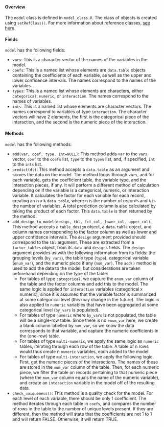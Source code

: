 #### **Overview**  
The `model` class is defined in `model_class.R`. The class of objects is created using `setRefClass()`.  For more information about reference classes, [see here](http://adv-r.had.co.nz/R5.html).

#### **Fields**
`model` has the following fields:
* `vars`: This is a character vector of the names of the variables in the model.
* `coefs`: This is a named list whose elements are `data.table` objects containing the coefficients of each variable, as well as the upper and lower confidence intervals. The names correspond to the names of the variables.
* `types`: This is a named list whose elements are characters, either `categorical`, `numeric`, or `interaction`.  The names correspond to the names of variables.
* `ints`: This is a named list whose elements are character vectors. The names correspond to variables of type `interaction`. The character vectors will have 2 elements, the first is the categorical piece of the interaction, and the second is the numeric piece of the interaction.

#### **Methods**
`model` has the following methods:  
* `add(var, coef, type, int=NULL)`: This method adds `var` to the `vars` vector, `coef` to the `coefs` list, `type` to the `types` list, and, if specified, `int` to the `ints` list.
* `predict(dt)`: This method accepts a `data.table` as an argument and scores the data on the model. The method loops through `vars`, and for each variable, gets the coefficient table, the variable type, and the interaction pieces, if any. It will perform a different method of calculation depending on if the variable is a categorical, numeric, or interaction variable. It calculates the factor for each variable for each record, creating an n x k `data.table`, where n is the number of records and k is the number of variables. A total prediction column is also calculated by taking the product of each factor. This `data.table` is then returned by the method.
* `add_design_to_model(design, tbl, fct_col, lower_col, upper_col)`: This method accepts a `table_design` object, a `data.table` object, and column names corresponding to the factor column as well as lower and upper confidence intervals. The `design` argument provided should correspond to the `tbl` argument. These are extracted from a `factor_tables` object, from its `data` and `designs` fields. The `design` argument provides us with the following information from its fields: the grouping levels (`by_vars`), the table type (`type`), categorical variable (`enum_var`), and the numeric piece if any (`num_var`). The `add()` method is used to add the data to the model, but considerations are taken beforehand depending on the type of the table:
  * For tables of type `categorical`, we capture the `enum_var` column of the table and the factor columns and add this to the model. The same logic is applied for `interaction` variables (categorical x numeric), since it is assumed that the variable factor is summarized at some categorical level (this may change in the future). The logic is also applied to `numeric` variables that have been aggregated at some categorical level (`by_vars` is populated).
  * For tables of type `numeric` where `by_vars` is not populated, the table will be a single-row table.  Since there is no `enum_var` here, we create a blank column labelled by `num_var`, so we know the data corresponds to that variable, and capture the numeric coefficients in the (one-row) table.
  * For tables of type `multi-numeric`, we apply the same logic as `numeric` tables, iterating through each row of the table.  A table of n rows would thus create n `numeric` variables, each added to the model.
  * For tables of type `multi-interaction`, we apply the following logic. First, get the numeric pieces of the interactions. The names of these are stored in the `num_var` column of the table. Then, for each numeric piece, we filter the table on records pertaining to that numeric piece (where the `num_var` column equals the name of the numeric variable), and create an `interaction` variable in the model off of the resulting data.
* `check_uniqueness()`: This method is a quality check for the model. For each level of each variable, there should be only 1 coefficient. The method iterates through each table in `coefs`, and compares the number of rows in the table to the number of unique levels present. If they are different, then the method will state that the coefficients are not 1 to 1 and will return FALSE.  Otherwise, it will return TRUE.
